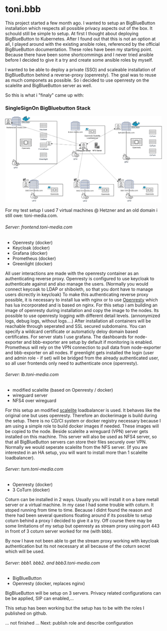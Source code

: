 # toni.bbb

This project started a few month ago. I wanted to setup an BigBlueButton installation which respects all possible privacy aspects out of the box. It schould still be simple to setup. At first I thought about deploying BigBlueButton to Kubernetes. After I found out that this is not an option at all, I played around with the existing ansible roles, referenced by the official BigBlueButton documentation. These roles have been my starting point. Because there have been some shortcommings and I never tried ansible before I decided to give it a try and create some ansible roles by myself. 

I wanted to be able to deploy a private (SSO) and scaleable installation of BigBlueButton behind a reverse-proxy (openresty).
The goal was to reuse as much componets as possible. So i decided to use openresty on the scalelite and BigBlueButton server as well.

So this is what i "finaly" came up with:

### SingleSignOn BigBluebutton Stack 

![server](./images/server.png)

For my test setup I used 7 virtual machines @ Hetzner and an old domain i still owe: toni-media.com. 

###### Server: frontend.toni-media.com

- Openresty (docker)
- Keycloak (docker)
- Grafana (docker)
- Prometheus (docker)
- Greenlight (docker)

All user interactions are made with the openresty container as an authenticating reverse proxy. Openresty is configured to use keycloak to authenticate against and also manage the users. (Normally you would connect keycoak to LDAP or shiboleth, so that you dont have to manage users dicrectly in keycloak) To make this authenticating reverse proxy possible, it is necessary to install lua with nginx or to use [Openresty](https://openresty.org/en/) which has lua incorporated and is based on nginx. For this setup i am building an image of openresty during installation and copy the image to the nodes. Its possible to use openresty logging with different detail levels. (annonymized logs, debug logs, without logs....)
After installation all containers will be reachable through seperated and SSL secured subdomains. You can specify a wildcard certificate or automaticly deloy domain based certificates.
For server stats I use grafana. The dashboards for node-exporter and bbb-exporter are setup by default if monitoring is enabled. Prometheus will rely on the VPN connection to pull data from node-exporter and bbb-exporter on all nodes.
If greenlight gets installed the login (user and admin role - if set) will be bridged from the already authenticated user, so all user frontends only need to authenticate once (openresty).

###### Server: lb.toni-media.com

- modified scalelite (based on Openresty / docker)
- wireguard server
- NFS4 over wireguard

For this setup an modified [scalelite](https://github.com/blindsidenetworks/scalelite) loadbalancer is used. It behaves like the original one but uses openresty. Therefore an dockerimage is build during the setup. There is no CD/CI system or docker registry necessary because I am using a simple role to build docker images if needed. These images will be copied to the node.
Beside scalelite a wireguard (VPN) server gets installed on this machine. This server will also be used as NFS4 server, so that all BigBlueButton servers can store their files securely over VPN. Normally we would seperate scalelite from the NFS server. (If you are interested in an HA setup, you will want to install more than 1 scalelite loadbalancer).

###### Server: turn.toni-media.com

- Openresty (docker)
- 3 CoTurn (docker)

Coturn can be installed in 2 ways. Usually you will install it on a bare metall server or a virtual machine.
In my case I had some trouble with coturn. It stoped running from time to time. Because I didnt found the reason and there had been several questions floating around if its possible to setup coturn behind a proxy I decided to give it a try.
Off course there may be some limitations of my setup but openresty as stream proxy using port 443 in front of 3 coturn server worked for me (with bbb).

By now I have not been able to get the stream proxy working with keycloak authentication but its not necessary at all because of the coturn secret which will be used.

###### Server: bbb1. bbb2. and bbb3.toni-media.com  

- BigBlueButton 
- Openresty (docker, replaces nginx)

BigBlueButton will be setup on 3 servers.
Privacy related configurations can be be applied, SIP can enabled,...

This setup has been working but the setup has to be with the roles I published on github. 

... not finished ...
Next: publish role and describe configuration

